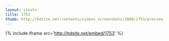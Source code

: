 ```yaml
---
layout: sieutv
title: 1753
thumb: http://hdsite.net/contents/videos_screenshots/1000/1753/preview_360p.mp4.jpg
---
```

{% include iframe src='http://hdsite.net/embed/1753' %}
 
